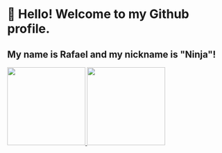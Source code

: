 # 👋 Hello! Welcome to my Github profile.
## My name is Rafael and my nickname is "Ninja"!

<div>
<a href="https://github.com/rafalouzao">
<img loading="lazy" height="180em" src="https://github-readme-stats.vercel.app/api/top-langs/?username=rafalouzao&layout=compact&langs_count=7&theme=dracula"/>
<img loading="lazy" height="180em" src="https://github-readme-stats.vercel.app/api/?username=rafalouzao&show_icons=true&theme=dracula&include_all_commits=true&count_private=true"/>
</div>


<!--
**rafalouzao/rafalouzao** is a ✨ _special_ ✨ repository because its `README.md` (this file) appears on your GitHub profile.

Here are some ideas to get you started:

- 🔭 I’m currently working on ...
- 🌱 I’m currently learning ...
- 👯 I’m looking to collaborate on ...
- 🤔 I’m looking for help with ...
- 💬 Ask me about ...
- 📫 How to reach me: ...
- 😄 Pronouns: ...
- ⚡ Fun fact: ...
-->
